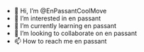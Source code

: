 - 👋 Hi, I’m @EnPassantCoolMove
- 👀 I’m interested in en passant
- 🌱 I’m currently learning en passant
- 💞️ I’m looking to collaborate on en passant
- 📫 How to reach me en passant

<!---
EnPassantCoolMove/EnPassantCoolMove is a ✨ special ✨ repository because its `README.md` (this file) appears on your GitHub profile.
You can click the Preview link to take a look at your changes.
--->

